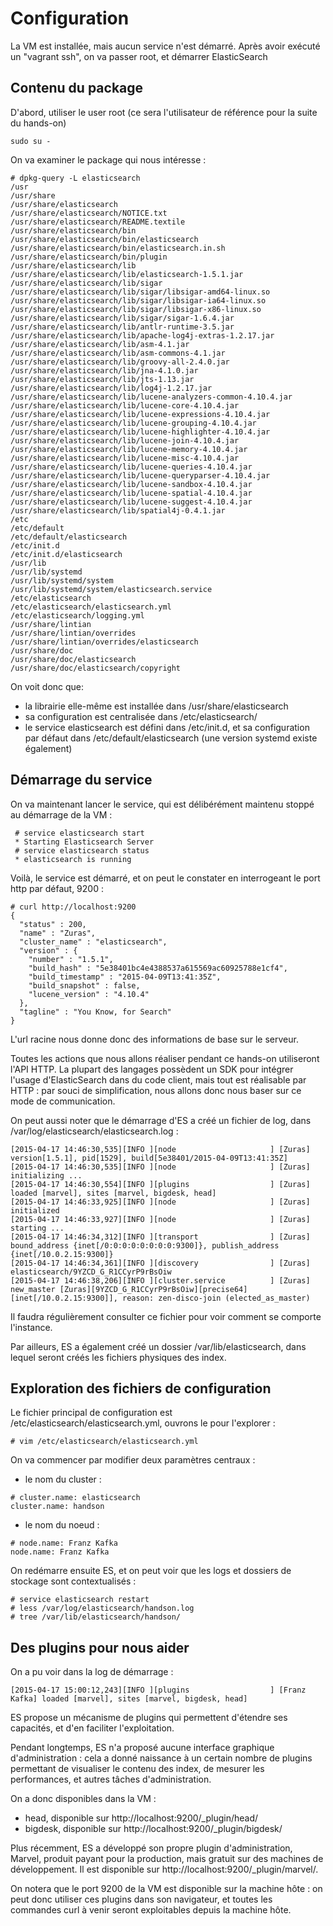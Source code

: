 # Configuration

La VM est installée, mais aucun service n'est démarré.
Après avoir exécuté un "vagrant ssh", on va passer root, et démarrer ElasticSearch

## Contenu du package

D'abord, utiliser le user root (ce sera l'utilisateur de référence pour la suite du hands-on)

```
sudo su -
```

On va examiner le package qui nous intéresse :

```
# dpkg-query -L elasticsearch
/usr
/usr/share
/usr/share/elasticsearch
/usr/share/elasticsearch/NOTICE.txt
/usr/share/elasticsearch/README.textile
/usr/share/elasticsearch/bin
/usr/share/elasticsearch/bin/elasticsearch
/usr/share/elasticsearch/bin/elasticsearch.in.sh
/usr/share/elasticsearch/bin/plugin
/usr/share/elasticsearch/lib
/usr/share/elasticsearch/lib/elasticsearch-1.5.1.jar
/usr/share/elasticsearch/lib/sigar
/usr/share/elasticsearch/lib/sigar/libsigar-amd64-linux.so
/usr/share/elasticsearch/lib/sigar/libsigar-ia64-linux.so
/usr/share/elasticsearch/lib/sigar/libsigar-x86-linux.so
/usr/share/elasticsearch/lib/sigar/sigar-1.6.4.jar
/usr/share/elasticsearch/lib/antlr-runtime-3.5.jar
/usr/share/elasticsearch/lib/apache-log4j-extras-1.2.17.jar
/usr/share/elasticsearch/lib/asm-4.1.jar
/usr/share/elasticsearch/lib/asm-commons-4.1.jar
/usr/share/elasticsearch/lib/groovy-all-2.4.0.jar
/usr/share/elasticsearch/lib/jna-4.1.0.jar
/usr/share/elasticsearch/lib/jts-1.13.jar
/usr/share/elasticsearch/lib/log4j-1.2.17.jar
/usr/share/elasticsearch/lib/lucene-analyzers-common-4.10.4.jar
/usr/share/elasticsearch/lib/lucene-core-4.10.4.jar
/usr/share/elasticsearch/lib/lucene-expressions-4.10.4.jar
/usr/share/elasticsearch/lib/lucene-grouping-4.10.4.jar
/usr/share/elasticsearch/lib/lucene-highlighter-4.10.4.jar
/usr/share/elasticsearch/lib/lucene-join-4.10.4.jar
/usr/share/elasticsearch/lib/lucene-memory-4.10.4.jar
/usr/share/elasticsearch/lib/lucene-misc-4.10.4.jar
/usr/share/elasticsearch/lib/lucene-queries-4.10.4.jar
/usr/share/elasticsearch/lib/lucene-queryparser-4.10.4.jar
/usr/share/elasticsearch/lib/lucene-sandbox-4.10.4.jar
/usr/share/elasticsearch/lib/lucene-spatial-4.10.4.jar
/usr/share/elasticsearch/lib/lucene-suggest-4.10.4.jar
/usr/share/elasticsearch/lib/spatial4j-0.4.1.jar
/etc
/etc/default
/etc/default/elasticsearch
/etc/init.d
/etc/init.d/elasticsearch
/usr/lib
/usr/lib/systemd
/usr/lib/systemd/system
/usr/lib/systemd/system/elasticsearch.service
/etc/elasticsearch
/etc/elasticsearch/elasticsearch.yml
/etc/elasticsearch/logging.yml
/usr/share/lintian
/usr/share/lintian/overrides
/usr/share/lintian/overrides/elasticsearch
/usr/share/doc
/usr/share/doc/elasticsearch
/usr/share/doc/elasticsearch/copyright
```

On voit donc que:
- la librairie elle-même est installée dans /usr/share/elasticsearch
- sa configuration est centralisée dans /etc/elasticsearch/
- le service elasticsearch est défini dans /etc/init.d, et sa configuration par défaut dans /etc/default/elasticsearch (une version systemd existe également)

## Démarrage du service

On va maintenant lancer le service, qui est délibérément maintenu stoppé au démarrage de la VM :

```
 # service elasticsearch start
 * Starting Elasticsearch Server
 # service elasticsearch status
 * elasticsearch is running
```

Voilà, le service est démarré, et on peut le constater en interrogeant le port http par défaut, 9200 :

```
# curl http://localhost:9200
{
  "status" : 200,
  "name" : "Zuras",
  "cluster_name" : "elasticsearch",
  "version" : {
    "number" : "1.5.1",
    "build_hash" : "5e38401bc4e4388537a615569ac60925788e1cf4",
    "build_timestamp" : "2015-04-09T13:41:35Z",
    "build_snapshot" : false,
    "lucene_version" : "4.10.4"
  },
  "tagline" : "You Know, for Search"
}

```

L'url racine nous donne donc des informations de base sur le serveur.

Toutes les actions que nous allons réaliser pendant ce hands-on utiliseront l'API HTTP. La plupart des langages possèdent un SDK pour intégrer l'usage d'ElasticSearch dans du code client, mais tout est réalisable par HTTP : par souci de simplification, nous allons donc nous baser sur ce mode de communication.

On peut aussi noter que le démarrage d'ES a créé un fichier de log, dans /var/log/elasticsearch/elasticsearch.log :

```
[2015-04-17 14:46:30,535][INFO ][node                     ] [Zuras] version[1.5.1], pid[1529], build[5e38401/2015-04-09T13:41:35Z]
[2015-04-17 14:46:30,535][INFO ][node                     ] [Zuras] initializing ...
[2015-04-17 14:46:30,554][INFO ][plugins                  ] [Zuras] loaded [marvel], sites [marvel, bigdesk, head]
[2015-04-17 14:46:33,925][INFO ][node                     ] [Zuras] initialized
[2015-04-17 14:46:33,927][INFO ][node                     ] [Zuras] starting ...
[2015-04-17 14:46:34,312][INFO ][transport                ] [Zuras] bound_address {inet[/0:0:0:0:0:0:0:0:9300]}, publish_address {inet[/10.0.2.15:9300]}
[2015-04-17 14:46:34,361][INFO ][discovery                ] [Zuras] elasticsearch/9YZCD_G_R1CCyrP9rBsOiw
[2015-04-17 14:46:38,206][INFO ][cluster.service          ] [Zuras] new_master [Zuras][9YZCD_G_R1CCyrP9rBsOiw][precise64][inet[/10.0.2.15:9300]], reason: zen-disco-join (elected_as_master)
```

Il faudra régulièrement consulter ce fichier pour voir comment se comporte l'instance.

Par ailleurs, ES a également créé un dossier /var/lib/elasticsearch, dans lequel seront créés les fichiers physiques des index.

## Exploration des fichiers de configuration

Le fichier principal de configuration est /etc/elasticsearch/elasticsearch.yml, ouvrons le pour l'explorer :

```
# vim /etc/elasticsearch/elasticsearch.yml
```

On va commencer par modifier deux paramètres centraux :
- le nom du cluster :

```
# cluster.name: elasticsearch
cluster.name: handson
```

- le nom du noeud :

```
# node.name: Franz Kafka
node.name: Franz Kafka
```

On redémarre ensuite ES, et on peut voir que les logs et dossiers de stockage sont contextualisés :

```
# service elasticsearch restart
# less /var/log/elasticsearch/handson.log
# tree /var/lib/elasticsearch/handson/
```

## Des plugins pour nous aider

On a pu voir dans la log de démarrage :

```
[2015-04-17 15:00:12,243][INFO ][plugins                  ] [Franz Kafka] loaded [marvel], sites [marvel, bigdesk, head]
```

ES propose un mécanisme de plugins qui permettent d'étendre ses capacités, et d'en faciliter l'exploitation.

Pendant longtemps, ES n'a proposé aucune interface graphique d'administration : cela a donné naissance à un certain nombre de plugins permettant de visualiser le contenu des index, de mesurer les performances, et autres tâches d'administration.

On a donc disponibles dans la VM :
- head, disponible sur http://localhost:9200/_plugin/head/
- bigdesk, disponible sur http://localhost:9200/_plugin/bigdesk/

Plus récemment, ES a développé son propre plugin d'administration, Marvel, produit payant pour la production, mais gratuit sur des machines de développement. Il est disponible sur http://localhost:9200/_plugin/marvel/.

On notera que le port 9200 de la VM est disponible sur la machine hôte : on peut donc utiliser ces plugins dans son navigateur, et toutes les commandes curl à venir seront exploitables depuis la machine hôte.












